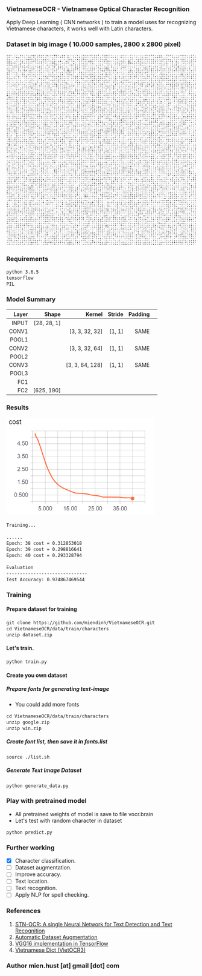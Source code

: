### VietnameseOCR - Vietnamese Optical Character Recognition

Apply Deep Learning ( CNN networks ) to train a model uses for recognizing Vietnamese characters, it works well with Latin characters.

### Dataset in big image ( 10.000 samples, 2800 x 2800 pixel)


![](data/vocr_dataset.png)


### Requirements
```
python 3.6.5
tensorflow
PIL
```


### Model Summary

| Layer         | Shape 		 | 	Kernel   	  |    Stride 	  |   Padding 	|   	 	 |
| -------------:| --------------:|---------------:|--------------:|------------:|-----------:|
| INPUT     	  | [28, 28, 1] 	 |			   	  | 			  |				|			 |
| CONV1			    | 				 | [3, 3, 32, 32] |  	[1, 1]    |    SAME     |   	 	 |
| POOL1         |				 |				  |               |				|			 |
| CONV2		      |				 | [3, 3, 32, 64] |     [1, 1]    |	   SAME		|			 |
| POOL2			    |				 |                |               |				|			 |
| CONV3			    | 				 | [3, 3, 64, 128]|     [1, 1]    |	   SAME		|			 |
| POOL3			    |				 |                |               |				|			 |
| FC1			      | 				 |                |               |				|			 |
| FC2			      | [625, 190]	 |                |               |				|			 |


### Results
![](data/cost.png)
```
Training...

......
Epoch: 38 cost = 0.312853018
Epoch: 39 cost = 0.298816641
Epoch: 40 cost = 0.293328794

Evaluation
------------------------------
Test Accuracy: 0.974867469544
```


### Training
#### Prepare dataset for training
```
git clone https://github.com/miendinh/VietnameseOCR.git
cd VietnameseOCR/data/train/characters
unzip dataset.zip
```

#### Let's train.
```
python train.py
```


#### Create you own dataset
##### Prepare fonts for generating text-image
- You could add more fonts
```
cd VietnameseOCR/data/train/characters
unzip google.zip
unzip win.zip
```
##### Create font list, then save it in fonts.list
```
source ./list.sh
```

##### Generate Text Image Dataset
```
python generate_data.py
```

### Play with pretrained model
- All pretrained weights of model is save to file vocr.brain
- Let's test with random character in dataset
```
python predict.py
```

### Further working

- [x] Character classification.
- [ ] Dataset augmentation.     
- [ ] Improve accuracy.
- [ ] Text location.
- [ ] Text recognition.
- [ ] Apply NLP for spell checking.

### References

1. [STN-OCR: A single Neural Network for Text Detection and Text Recognition](https://arxiv.org/abs/1707.08831)
2. [Automatic Dataset Augmentation](https://arxiv.org/abs/1708.08201)
3. [VGG16 implementation in TensorFlow](http://www.cs.toronto.edu/~frossard/post/vgg16/)
4. [Vietnamese Dict (VietOCR3)](https://raw.githubusercontent.com/nguyenq/VietOCR3/master/dict/vi_VN.dic)

### Author mien.hust [at] gmail [dot] com
